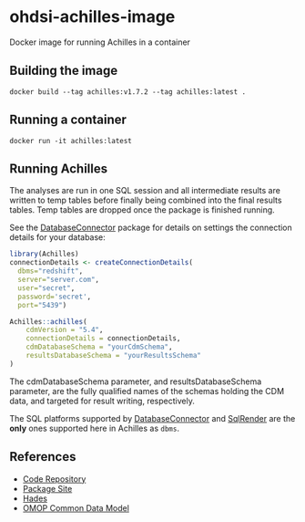 # ohdsi-achilles-image

Docker image for running Achilles in a container

## Building the image

```shell
docker build --tag achilles:v1.7.2 --tag achilles:latest .
```

## Running a container

```shell
docker run -it achilles:latest
```
## Running Achilles

The analyses are run in one SQL session and all intermediate results are written to temp tables before finally being combined into the final results tables. Temp tables are dropped once the package is finished running.

See the [DatabaseConnector](https://github.com/OHDSI/DatabaseConnector) package for details on settings the connection details for your database:

```r
library(Achilles)
connectionDetails <- createConnectionDetails(
  dbms="redshift",
  server="server.com",
  user="secret",
  password='secret',
  port="5439")
```

```r
Achilles::achilles(
    cdmVersion = "5.4",
    connectionDetails = connectionDetails,
    cdmDatabaseSchema = "yourCdmSchema",
    resultsDatabaseSchema = "yourResultsSchema"
)
```
The cdmDatabaseSchema parameter, and resultsDatabaseSchema parameter, are the fully qualified names of the schemas holding the CDM data, and targeted for result writing,  respectively.

The SQL platforms supported by [DatabaseConnector](https://github.com/OHDSI/DatabaseConnector) and [SqlRender](https://github.com/OHDSI/SqlRender) are the **only** ones supported here in Achilles as `dbms`.


## References

* [Code Repository](https://github.com/OHDSI/Achilles)
* [Package Site](https://ohdsi.github.io/Achilles/)
* [Hades](https://ohdsi.github.io/Hades/)
* [OMOP Common Data Model](https://ohdsi.github.io/CommonDataModel/)
